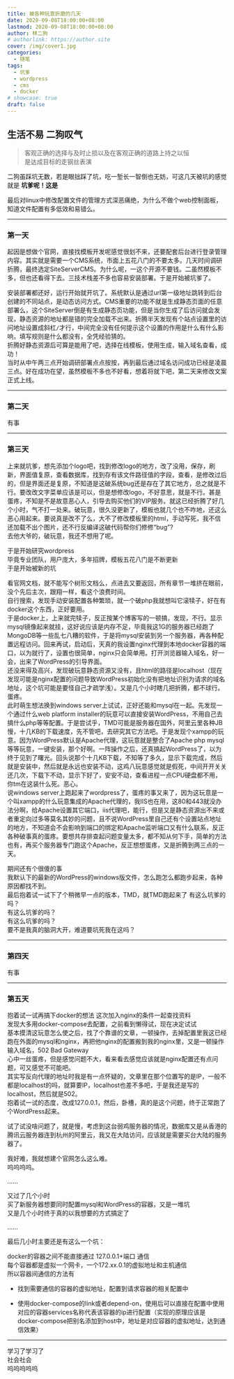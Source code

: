 ```yaml
---
title: 被各种玩意折磨的几天
date: 2020-09-08T18:00:00+08:00
lastmod: 2020-09-08T18:00:00+08:00
author: 林二狗
# authorlink: https://author.site
cover: /img/cover1.jpg
categories:
  - 随笔
tags:
  - 坑爹
  - wordpress
  - cms
  - docker
# showcase: true
draft: false
---
```


## 生活不易 二狗叹气

> 客观正确的选择与及时止损以及在客观正确的道路上持之以恒  
> 是达成目标的走钢丝表演

二狗虽踩坑无数，若是眼拙踩了坑，吃一堑长一智倒也无妨，可这几天被坑的感觉就是 **坑爹呢！这是**  

最后对linux中修改配置文件的管理方式深恶痛绝，为什么不做个web控制面板，知道文件配置有多低效和易错么。

---

### 第一天

起因是想做个官网，直接找模板开发呢感觉很划不来，还要配套后台进行登录管理内容。其实就是需要一个CMS系统，市面上五花八门的不要太多。几天时间调研折腾，最终选定SiteServerCMS。为什么呢，一这个开源不要钱。二虽然模板不多，但也还看得下去。三技术栈差不多也容易安装部署。于是开始被坑爹了。

安装部署都还好，运行开始就开坑了。系统默认是通过url第一级地址跳转到后台创建的不同站点，是动态访问方式。CMS重要的功能不就是生成静态页面的任意部署么，这个SiteServer倒是有生成静态页功能，但是当你生成了后访问就会发现，静态资源的地址都是错的完全加载不出来。折腾半天发现有个站点设置里的访问地址设置成斜杠`/`才行，中间完全没有任何提示这个设置的作用是什么有什么影响，填写规则是什么都没有，全凭经验猜的。  
折腾好静态资源后可算是能用了吧，选择在线模板，使用生成，输入域名查看，成功！  
当时从中午两三点开始调研部署点点按按，再到最后通过域名访问成功已经是凌晨三点。好在成功在望，虽然模板不多也不好看，想着将就下吧，第二天来修改文案正式上线。

---

### 第二天

有事

---

### 第三天

上来就坑爹，想先添加个logo吧，找到修改logo的地方，改了没用，保存，刷新，界面值复原，查看数据库，找到存有该文件路径值的字段，查看，是修改过后的，但是界面还是复原，不知道是这破系统bug还是存在了其它地方，总之就是不行。要改改文字菜单应该是可以，但是想修改logo，不好意思，就是不行。甚是蛋疼，不知是不是故意恶心人，引导去购买他们的VIP服务。就这已经折腾了好几个小时，气不打一处来。破玩意，很久没更新了，模板也就几个也不咋地，还这么恶心用起来。要说真是改不了么，大不了修改模板里的html，手动写死，我不信还加载不出个图片，还不行反编译这破代码帮你们修修“bug”?  
去他大爷的，破玩意，我还不想用了呢。

于是开始研究wordpress  
毕竟专业团队，用户庞大，多年招牌，模板五花八门是不断更新  
于是开始被新的坑

看官网文档，就不能写个树形文档么，点进去又要返回，所有章节一堆挤在眼前，没个先后主次，跟翔一样，看这个浪费时间。  
自行搜索，发现手动安装配置各种繁琐，就一个破php我就想叫它滚犊子，好在有docker这个东西，正好要用。  
于是docker上，上来就完犊子，反正按某个博客写的一顿搞，发现，不行。显示mysql镜像起来就挂，这好说应该是内存不足，毕竟我这1G的服务器已经跑了MongoDB等一些乱七八糟的软件，于是将mysql安装到另一个服务器，再各种配置远程访问。回来再试，启动后，天真的我设置nginx代理到本地docker容器的端口，以为就行了，设置也很简单，nginx只会简单用。打开浏览器输入域名，好一会，出来了WordPress的引导界面。  
还没来得及高兴，发现破玩意静态资源又没有，且html的路径是localhost（现在发现可能是nginx配置的问题导致WordPress初始化没有把地址识别为请求的域名地址，这个坑可能是要怪自己才疏学浅）。又是几个小时瞎几把折腾，都不球行。蛋疼。  
此时萌生想法换到windows server上试试，正好还能和mysql在一起。先发现一个通过什么web platform installer的玩意可以直接安装WordPress，不用自己去搞什么php等等配置。于是尝试乎，TMD可能是服务器在国外，阿里云里各种JB慢，十几KB的下载速度，先不管吧，去研究其它方法吧。于是发现个xampp的玩意。因为WordPress默认是Apache代理，这玩意就是整合了Apache php mysql等等玩意，一键安装，那个好啊。一阵操作之后，还真搞起WordPress了，以为终于见到了曙光。回头说那个十几KB下载，不知等了多久，显示下载完成，然后就是安装中，然后就是永远也安装不动，这鸡八玩意感觉就是假死，中间开开关关还几次，下载下不动，显示下好了，安安不动，查看进程一点CPU硬盘都不用，你tm在这装什么死。恶心。  
说windows server上跑起来了wordpress了，蛋疼的事又来了，因为这玩意是一个叫xampp的什么玩意集成的Apache代理的，我IIS也在用，这80和443就没办法分啊，给Apache设置其它端口，iis代理吧，能行，但是又是静态资源出不来或者重定向过多等莫名其妙的问题，且不说WordPress里自己还有个设置站点地址的地方，不知道会不会影响到端口的绑定和Apache监听端口又有什么联系，反正各种破事真的蛋疼。要想共存排查起问题变量太多，都不知从何下手，简单的方法也有，再买个服务器专门跑这个Apache，反正想想蛋疼，又是折腾到两三点的一天。  

期间还有个很傻的事  
我默认下的最新的WordPress的windows版文件，怎么跑怎么都跑步起来，各种原因都找不到。  
最后抱着试一试下了个稍微早一点的版本，TMD，就TMD跑起来了
有这么坑爹的吗？  
有这么坑爹的吗？  
有这么坑爹的吗？  
要不是我真的脑洞大开，难道要坑死我在这吗？

---

### 第四天

有事

---

### 第五天

抱着试一试再搞下docker的想法 这次加入nginx的条件一起查找资料  
发现大多用docker-compose去配置，之前看到懒得试，现在决定试试  
基本摸清这玩意怎么使之后，找了个靠谱的文章，一顿操作，去掉配置里我这已经跑在外面的mysql和nginx，再把他nginx的配置搬到我的nginx里，又是一顿操作  
输入域名，502 Bad Gateway  
心中一丝蛋疼，但是感觉问题不大，看来看去感觉应该就是nginx配置还有点问题，可又感觉不可能吧。  
其实写反向代理的地址时我是有一点怀疑的，文章里在那个位置写的是IP，一般不都是localhost的吗，就算要IP，localhost也差不多吧，于是我还是写的localhost，然后就是502。  
抱着试一试的态度，改成127.0.0.1，然后，卧槽，真的是这个问题，终于正常跑了个WordPress起来。

试了试没啥问题了，就是慢，考虑到这台弱鸡服务器的情况，数据库又是从香港的腾讯云服务器连到杭州的阿里云，我又在大陆访问，应该就是需要买台大陆的服务器了。

我好难，我就想建个官网怎么这么难。  
呜呜呜呜。

......

又过了几个小时  
买了新服务器想要同时配置mysql和WordPress的容器，又是一堆坑  
又是几个小时终于真的以我想要的方式搞定了

......

最后几小时主要还是有这么一个坑：

docker的容器之间不能直接通过 127.0.0.1+端口 通信  
每个容器都是虚拟一个网卡，一个172.xx.0.1的虚拟地址和主机通信  
所以容器间通信的方法有  

* 找到需要通信的容器的虚拟地址，配置到请求容器的相关配置中

* 使用docker-compose的link或者depend-on，使用后可以直接在配置中使用对应的容器services名称代表该容器的ip进行配置（实现的原理应该是docker-compose把别名添加到host中，地址是对应容器的虚拟地址，达到通信效果）

---

学习了学习了  
社会社会  
呜呜呜呜呜

